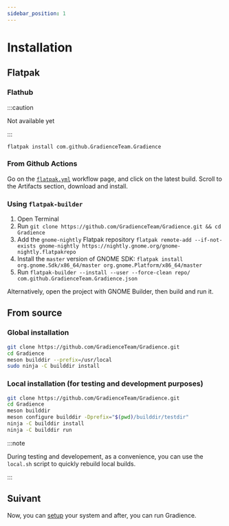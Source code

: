 ```yaml
---
sidebar_position: 1
---
```


# Installation

## Flatpak

### Flathub

:::caution

Not available yet

:::

```shell
flatpak install com.github.GradienceTeam.Gradience
```

### From Github Actions

Go on the [`flatpak.yml`](https://github.com/GradienceTeam/Gradience/actions/workflows/flatpak.yml) workflow page, and click on the latest build. Scroll to the Artifacts section, download and install.

### Using `flatpak-builder`

1. Open Terminal
2. Run `git clone https://github.com/GradienceTeam/Gradience.git && cd Gradience`
3. Add the `gnome-nightly` Flatpak repository `flatpak remote-add --if-not-exists gnome-nightly https://nightly.gnome.org/gnome-nightly.flatpakrepo`
4. Install the `master` version of GNOME SDK: `flatpak install org.gnome.Sdk/x86_64/master org.gnome.Platform/x86_64/master`
5. Run `flatpak-builder --install --user --force-clean repo/ com.github.GradienceTeam.Gradience.json`

Alternatively, open the project with GNOME Builder, then build and run it.

## From source

### Global installation

```sh
git clone https://github.com/GradienceTeam/Gradience.git
cd Gradience
meson builddir --prefix=/usr/local
sudo ninja -C builddir install
```

### Local installation (for testing and development purposes)

```sh
git clone https://github.com/GradienceTeam/Gradience.git
cd Gradience
meson builddir
meson configure builddir -Dprefix="$(pwd)/builddir/testdir"
ninja -C builddir install
ninja -C builddir run
```

:::note

During testing and developement, as a convenience, you can use the `local.sh` script to quickly rebuild local builds.

:::

## Suivant

Now, you can [setup](/docs/setup) your system and after, you can run Gradience.
